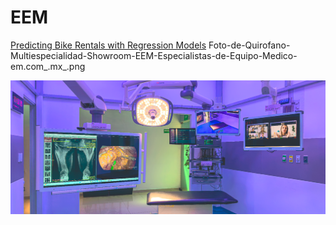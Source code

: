 # EEM

<a href="https://brunotapiagarcia.github.io/Regression-Model/" >Predicting Bike Rentals with Regression Models</a>
Foto-de-Quirofano-Multiespecialidad-Showroom-EEM-Especialistas-de-Equipo-Medico-em.com_.mx_.png

![Descripción de la imagen](Foto-de-Quirofano-Multiespecialidad-Showroom-EEM-Especialistas-de-Equipo-Medico-em.com_.mx_.png)
